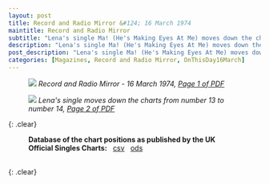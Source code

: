 ```yaml
---
layout: post
title: Record and Radio Mirror &#124; 16 March 1974
maintitle: Record and Radio Mirror
subtitle: "Lena's single Ma! (He's Making Eyes At Me) moves down the charts from number 13 to number 14"
description: "Lena's single Ma! (He's Making Eyes At Me) moves down the charts from number 13 to number 14"
post_description: "Lena's single Ma! (He's Making Eyes At Me) moves down the charts from number 13 to number 14"
categories: [Magazines, Record and Radio Mirror, OnThisDay16March]
---
```


<figure class="fig1">
<a href="/assets/images/magazines/1974-03-16-01-record-&-radio-mirror.png"><img src="/assets/images/magazines/1974-03-16-01-record-&-radio-mirror.png" class="full-width zoom-in" /></a>
<cite>Record and Radio Mirror - 16 March 1974, <a class="external-link" href="https://www.americanradiohistory.com/UK/Record-Mirror/70s/74/Record-Mirror-1974-03-16.pdf">Page 1 of PDF</a></cite>
</figure>

<figure class="fig2">
<a href="/assets/images/magazines/1974-03-16-02-record-&-radio-mirror.png"><img src="/assets/images/magazines/1974-03-16-02-record-&-radio-mirror.png" class="full-width zoom-in" /></a>
<cite>Lena's single moves down the charts from number 13 to number 14, <a class="external-link" href="https://www.americanradiohistory.com/UK/Record-Mirror/70s/74/Record-Mirror-1974-03-16.pdf#page=02">Page 2 of PDF</a></cite>
</figure>

{: .clear}

<figure class="fig3">
<strong>Database of the chart positions as published by the UK Official Singles Charts:</strong> &nbsp; <a href="/assets/data/Official Singles Chart Top 40 Related To Lena Zavaroni's single Ma! (He's Making Eyes At Me) - Sheet1.csv">csv</a> &nbsp; <a href="/assets/data/Official Singles Chart Top 40 Related To Lena Zavaroni's single Ma! (He's Making Eyes At Me).ods">ods</a>
</figure>

<br />{: .clear}

